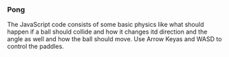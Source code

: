 ### Pong

The JavaScript code consists of some basic physics like what should happen if a ball should collide and how it changes itd direction and the angle as well and how the ball should move. Use Arrow Keyas and WASD to control the paddles.

